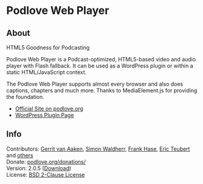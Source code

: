 # Podlove Web Player

## About

HTML5 Goodness for Podcasting

Podlove Web Player is a Podcast-optimized, HTML5-based video and audio player with Flash fallback. It can be used as a WordPress plugin or within a static HTML/JavaScript context.

The Podlove Web Player supports almost every browser and also does captions, chapters and much more. Thanks to MediaElement.js for providing the foundation.

* [Official Site on podlove.org](http://podlove.org/podlove-web-player/)
* [WordPress Plugin Page](http://wordpress.org/extend/plugins/podlove-web-player/)

## Info

Contributors: [Gerrit van Aaken](https://github.com/gerritvanaaken/), [Simon Waldherr](https://github.com/simonwaldherr/), [Frank Hase](https://github.com/Kambfhase/), [Eric Teubert](https://github.com/eteubert/) and [others](https://github.com/podlove/podlove-web-player/contributors)  
Donate: [podlove.org/donations/](http://podlove.org/donations/)  
Version: 2.0.5 ([Download](http://downloads.wordpress.org/plugin/podlove-web-player.2.0.5.zip))  
License: [BSD 2-Clause License](http://opensource.org/licenses/BSD-2-Clause)  
